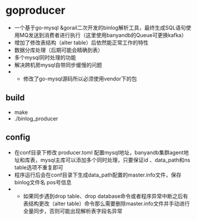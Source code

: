 # goproducer
- 一个基于go-mysql &amp;gorail二次开发的binlog解析工具，最终生成SQL语句使用MQ发送到消费者进行执行（这里使用banyandb的Queue可更换kafka）
- 增加了修改表结构（alter table）后依然能正常工作的特性
- 数据分库处理（后期可能会精确到表）
- 多个mysql同时处理的功能
- 解决跨机房mysql自带同步缓慢的问题
- * 修改了go-mysql源码所以必须使用vendor下的包

## build
- make
- ./binlog_producer

## config
- 在conf目录下修改 producer.toml 配置mysql地址，banyandb集群agent地址和库表，mysql主库可以添加多个同时处理，只要保证id 、data_path和ns table选项不重复即可
- 程序运行后会在conf目录下生成data_path配置的master.info文件，保存binlog文件名 pos号信息 
- * 如果同步遇到drop table、drop database命令或者程序异常中断之后有表结构更改（alter table）命令那么需要删除master.info文件并手动进行全量同步，否则可能出现解析表字段名异常
